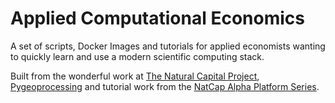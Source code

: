 # Applied Computational Economics

A set of scripts, Docker Images and tutorials for applied economists wanting to quickly learn and use a modern scientific computing stack. 

Built from the wonderful work at [The Natural Capital Project](https://naturalcapitalproject.stanford.edu/), [Pygeoprocessing](https://github.com/natcap/pygeoprocessing) and tutorial work from the [NatCap Alpha Platform Series](https://github.com/natcap/natcap-alpha-platform-series).


